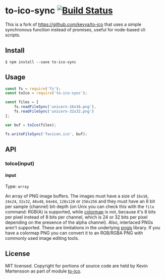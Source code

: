# to-ico-sync [![Build Status](https://travis-ci.org/gianluca-nitti/to-ico-sync.svg?branch=master)](https://travis-ci.org/gianluca-nitti/to-ico-sync)

This is a fork of https://github.com/kevva/to-ico that uses a simple synchronous function instead of promises, useful for node-based cli scripts.

## Install

```
$ npm install --save to-ico-sync
```

## Usage

```js
const fs = require('fs');
const toIco = require('to-ico-sync');

const files = [
	fs.readFileSync('unicorn-16x16.png'),
	fs.readFileSync('unicorn-32x32.png')
];

var buf = toIco(files);

fs.writeFileSync('favicon.ico', buf);

```


## API

### toIco(input)

#### input

Type: `array`

An array of PNG image buffers. The images must have a size of `16x16`, `24x24`, `32x32`, `48x48`, `64x64`, `128x128` or `256x256` and they must have an 8 bit per sample (channel) bit-depth (on Unix you can check this with the `file` command: RGB(A) is supported, while [colormap](https://en.wikipedia.org/wiki/Indexed_color) is not, because it's 8 bits per pixel instead of 8 bits per channel, which is 24 or 32 bits per pixel depending on the presence of the alpha channel). Also, interlaced PNGs aren't supported.
These are limitations in the underlying [pngjs](https://github.com/niegowski/node-pngjs#documentation) library. If you have a colormap PNG you can convert it to an RGB/RGBA PNG with commonly used image editing tools.


## License
MIT licensed. Copyright for portions of source code are held by Kevin Martensson as part of module [to-ico](https://www.npmjs.com/package/to-ico).
